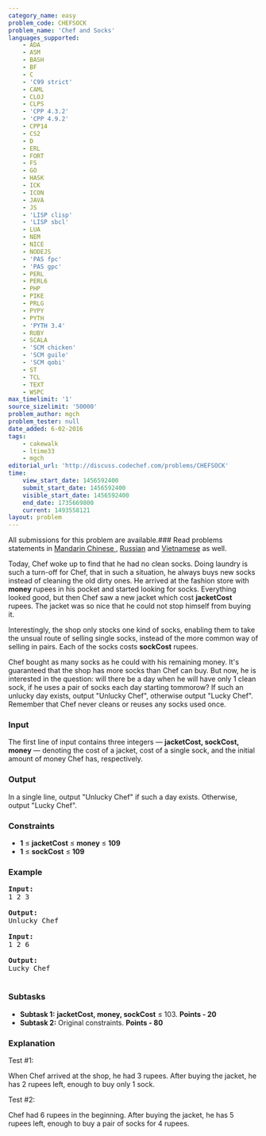 ```yaml
---
category_name: easy
problem_code: CHEFSOCK
problem_name: 'Chef and Socks'
languages_supported:
    - ADA
    - ASM
    - BASH
    - BF
    - C
    - 'C99 strict'
    - CAML
    - CLOJ
    - CLPS
    - 'CPP 4.3.2'
    - 'CPP 4.9.2'
    - CPP14
    - CS2
    - D
    - ERL
    - FORT
    - FS
    - GO
    - HASK
    - ICK
    - ICON
    - JAVA
    - JS
    - 'LISP clisp'
    - 'LISP sbcl'
    - LUA
    - NEM
    - NICE
    - NODEJS
    - 'PAS fpc'
    - 'PAS gpc'
    - PERL
    - PERL6
    - PHP
    - PIKE
    - PRLG
    - PYPY
    - PYTH
    - 'PYTH 3.4'
    - RUBY
    - SCALA
    - 'SCM chicken'
    - 'SCM guile'
    - 'SCM qobi'
    - ST
    - TCL
    - TEXT
    - WSPC
max_timelimit: '1'
source_sizelimit: '50000'
problem_author: mgch
problem_tester: null
date_added: 6-02-2016
tags:
    - cakewalk
    - ltime33
    - mgch
editorial_url: 'http://discuss.codechef.com/problems/CHEFSOCK'
time:
    view_start_date: 1456592400
    submit_start_date: 1456592400
    visible_start_date: 1456592400
    end_date: 1735669800
    current: 1493558121
layout: problem
---
```

All submissions for this problem are available.###  Read problems statements in [Mandarin Chinese ](http://www.codechef.com/download/translated/LTIME33/mandarin/CHEFSOCK.pdf), [Russian](http://www.codechef.com/download/translated/LTIME33/russian/CHEFSOCK.pdf) and [Vietnamese](http://www.codechef.com/download/translated/LTIME33/vietnamese/CHEFSOCK.pdf) as well.

Today, Chef woke up to find that he had no clean socks. Doing laundry is such a turn-off for Chef, that in such a situation, he always buys new socks instead of cleaning the old dirty ones. He arrived at the fashion store with **money** rupees in his pocket and started looking for socks. Everything looked good, but then Chef saw a new jacket which cost **jacketCost** rupees. The jacket was so nice that he could not stop himself from buying it.

Interestingly, the shop only stocks one kind of socks, enabling them to take the unsual route of selling single socks, instead of the more common way of selling in pairs. Each of the socks costs **sockCost** rupees.

Chef bought as many socks as he could with his remaining money. It's guaranteed that the shop has more socks than Chef can buy. But now, he is interested in the question: will there be a day when he will have only 1 clean sock, if he uses a pair of socks each day starting tommorow? If such an unlucky day exists, output "Unlucky Chef", otherwise output "Lucky Chef". Remember that Chef never cleans or reuses any socks used once.

### Input

The first line of input contains three integers — **jacketCost, sockCost, money** — denoting the cost of a jacket, cost of a single sock, and the initial amount of money Chef has, respectively.

### Output

In a single line, output "Unlucky Chef" if such a day exists. Otherwise, output "Lucky Chef".

### Constraints

- **1** ≤ **jacketCost** ≤ **money** ≤ **109**
- **1** ≤ **sockCost** ≤ **109**

### Example

<pre><b>Input:</b>
1 2 3

<b>Output:</b>
Unlucky Chef

<b>Input:</b>
1 2 6

<b>Output:</b>
Lucky Chef

</pre>
### Subtasks

- **Subtask 1:**  **jacketCost, money, sockCost** ≤ 103. **Points - 20**
- **Subtask 2:** Original constraints. **Points - 80**

### Explanation

Test #1:

When Chef arrived at the shop, he had 3 rupees. After buying the jacket, he has 2 rupees left, enough to buy only 1 sock.

Test #2:

Chef had 6 rupees in the beginning. After buying the jacket, he has 5 rupees left, enough to buy a pair of socks for 4 rupees.

